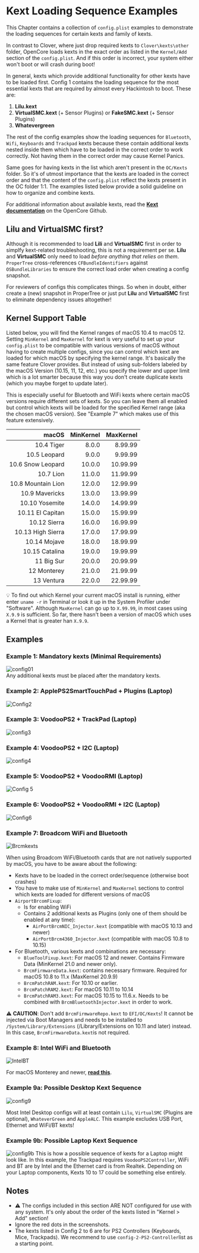 # Kext Loading Sequence Examples

This Chapter contains a collection of `config.plist` examples to demonstrate the loading sequences for certain kexts and family of kexts. 

In contrast to Clover, where just drop required kexts to `Clover\kexts\other` folder, OpenCore loads kexts in the exact order as listed in the `Kernel/Add` section of the `config.plist`. And if this order is incorrect, your system either won't boot or will crash during boot!

In general, kexts which provide additional functionality for other kexts have to be loaded first. Config 1 contains the loading sequence for the most essential kexts that are required by almost every Hackintosh to boot. These are:

1. **Lilu.kext**
2. **VirtualSMC.kext** (+ Sensor Plugins) or **FakeSMC.kext** (+ Sensor Plugins)
3. **Whatevergreen**

The rest of the config examples show the loading sequences for `Bluetooth`, `Wifi`, `Keyboards` and `Trackpad` kexts because these contain additional kexts nested inside them which have to be loaded in the correct order to work correctly. Not having them in the correct order may cause Kernel Panics. 

Same goes for having kexts in the list which aren't present in the `OC/Kexts` folder. So it's of utmost importance that the kexts are loaded in the correct order and that the content of the `config.plist` reflect the kexts present in the OC folder 1:1. The examples listed below provide a solid guideline on how to organize and combine kexts.

For additional information about available kexts, read the [**Kext documentation**](https://github.com/acidanthera/OpenCorePkg/blob/master/Docs/Kexts.md) on the OpenCore Github.

## Lilu and VirtualSMC first?
Although it is recommended to load **Lili** and **VirtualSMC** first in order to simplfy kext-related troubleshooting, this is not a requirement per se. **Lilu** and **VirtualSMC** only need to load *before anything that relies on them*. `ProperTree` cross-references `CFBundleIdentifiers` against `OSBundleLibraries` to ensure the correct load order when creating a config snapshot.

For reviewers of configs this complicates things. So when in doubt, either create a (new) snapshot in ProperTree or just put **Lilu** and **VirtualSMC** first to eliminate dependency issues altogether!

## Kernel Support Table
Listed below, you will find the Kernel ranges of macOS 10.4 to macOS 12. Setting `MinKernel` and `MaxKernel` for kext is very useful to set up your `config.plist` to be compatible with various versions of macOS without having to create multiple configs, since you can control which kext are loaded for which macOS by specifying the kernel range. It's basically the same feature Clover provides. But instead of using sub-folders labeled by the macOS Version (10.15, 11, 12, etc.) you specify the lower and upper limit which is a lot smarter because this way you don't create duplicate kexts (which you maybe forget to update later).

This is especially useful for Bluetooth and WiFi kexts where certain macOS versions require different sets of kexts. So you can leave them all enabled but control which kexts will be loaded for the specified Kernel range (aka the chosen macOS version). See "Example 7" which makes use of this feature extensively.

|macOS |MinKernel |MaxKernel
|-----:|---------:|--------:|
10.4 Tiger        |8.0.0| 8.99.99
10.5 Leopard      |9.0.0| 9.99.99
10.6 Snow Leopard |10.0.0| 10.99.99
10.7 Lion         |11.0.0| 11.99.99
10.8 Mountain Lion|12.0.0| 12.99.99
10.9 Mavericks    |13.0.0| 13.99.99
10.10 Yosemite    |14.0.0| 14.99.99
10.11 El Capitan  |15.0.0| 15.99.99
10.12 Sierra      |16.0.0| 16.99.99
10.13 High Sierra |17.0.0| 17.99.99
10.14 Mojave      |18.0.0| 18.99.99
10.15 Catalina    |19.0.0| 19.99.99
11 Big Sur        |20.0.0| 20.99.99
12 Monterey       |21.0.0| 21.99.99
13 Ventura        |22.0.0| 22.99.99

:bulb: To find out which Kernel your current macOS install is running, either enter `uname -r` in Terminal or look it up in the System Profiler under "Software". Although `MaxKernel` can go up to `X.99.99`, in most cases using `X.9.9` is sufficient. So far, there hasn't been a version of macOS which uses a Kernel that is greater han `X.9.9`. 

## Examples
### Example 1: Mandatory kexts (Minimal Requirements)
![config01](https://user-images.githubusercontent.com/76865553/140840864-e7596685-d2bf-426d-af92-4f23fa01f18a.png)</br>
Any additional kexts must be placed after the mandatory kexts.
### Example 2: ApplePS2SmartTouchPad + Plugins (Laptop)
![Config2](https://user-images.githubusercontent.com/76865553/140813746-3d3ab6aa-949a-4b91-8c9b-c3dcd0fef77d.png)
### Example 3: VoodooPS2 + TrackPad (Laptop)
![config3](https://user-images.githubusercontent.com/76865553/140813775-eb6ff60f-9ec3-4c9b-a768-f5e5a9e6868e.png)
### Example 4: VoodooPS2 + I2C (Laptop)
![config4](https://user-images.githubusercontent.com/76865553/140813798-a403f299-e85d-4fed-90f7-bea045384db5.png)
### Example 5: VoodooPS2 + VoodooRMI (Laptop)
![Config 5](https://user-images.githubusercontent.com/76865553/140813835-d9cd3e9c-ee55-43f1-b33f-2ae292b53b17.png)
### Example 6: VoodooPS2 + VoodooRMI + I2C (Laptop)
![Config6](https://user-images.githubusercontent.com/76865553/140813861-4ffce7a5-d636-4bec-a496-cefe85b2a9a0.png)
### Example 7: Broadcom WiFi and Bluetooth 
![Brcmkexts](https://user-images.githubusercontent.com/76865553/161415791-dbe0356d-a5d5-4bb5-9cad-98efbbaf782a.png)

When using Broadcom WiFi/Bluetooth cards that are not natively supported by macOS, you have to be aware about the following:

- Kexts have to be loaded in the correct order/sequence (otherwise boot crashes)
- You have to make use of `MinKernel` and `MaxKernel` sections to control which kexts are loaded for different versions of macOS 
- `AirportBrcomFixup`:
	- Is for enabling WiFi
	- Contains 2 additional kexts as Plugins (only one of them should be enabled at any time):
		- `AirPortBrcmNIC_Injector.kext` (compatible with macOS 10.13 and newer)
		- `AirPortBrcm4360_Injector.kext` (compatible with macOS 10.8 to 10.15)
- For Bluetooth, various kexts and combinations are necessary:
	- `BlueToolFixup.kext`: For macOS 12 and newer. Contains Firmware Data (MinKernel 21.0 and newer only).
	- `BrcmFirmwareData.kext`: contains necessary firmware. Required for macOS 10.8 to 11.x (MaxKernel 20.9.9)
	- `BrcmPatchRAM.kext`: For 10.10 or earlier.
	- `BrcmPatchRAM2.kext`: For macOS 10.11 to 10.14
	- `BrcmPatchRAM3.kext`: For macOS 10.15 to 11.6.x. Needs to be combined with `BrcmBluetoothInjector.kext` in order to work.

:warning: **CAUTION**: Don't add `BrcmFirmwareRepo.kext` to `EFI/OC/Kexts`! It cannot be injected via Boot Managers and needs to be installed to `/System/Library/Extensions` (/Library/Extensions on 10.11 and later) instead. In this case, `BrcmFirmwareData.kext`is not required.

### Example 8: Intel WiFi and Bluetooth 
![IntelBT](https://user-images.githubusercontent.com/76865553/196041542-9f6943dc-b500-408e-8d61-f15a6082d5f7.png)

For macOS Monterey and newer, [**read this**](https://openintelwireless.github.io/IntelBluetoothFirmware/FAQ.html#what-additional-steps-should-i-do-to-make-bluetooth-work-on-macos-monterey-and-newer).

### Example 9a: Possible Desktop Kext Sequence
![config9](https://user-images.githubusercontent.com/76865553/140826181-073a2204-aacb-435e-970c-1823cd2786d1.png)

Most Intel Desktop configs will at least contain `Lilu`, `VirtualSMC` (Plugins are optional), `WhateverGreen` and `AppleALC`. This example excludes USB Port, Ethernet and WiFi/BT kexts!

### Example 9b: Possible Laptop Kext Sequence
![config9b](https://user-images.githubusercontent.com/76865553/140829571-525840b9-f7e5-4abb-8cd9-3aa0e31867a9.png)
This is how a possible sequence of kexts for a Laptop might look like. In this example, the Trackpad requires `VoodooPS2Controller`, WiFi and BT are by Intel and the Ethernet card is from Realtek. Depending on your Laptop components, Kexts 10 to 17 could be something else entirely.

## Notes
- :warning: The configs included in this section ARE NOT configured for use with any system. It's only about the order of the kexts listed in "Kernel > Add" section!
- Ignore the red dots in the screenshots. 
- The kexts listed in Config 2 to 6 are for PS2 Controllers (Keyboards, Mice, Trackpads). We recommend to use `config-2-PS2-Controller`list as a starting point.
